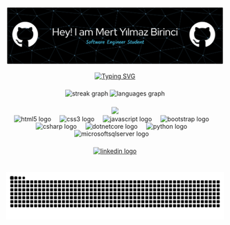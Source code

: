 ![Header](./github-header-banner.png)

<p align="center">
  <a href="https://git.io/typing-svg"><img src="https://readme-typing-svg.demolab.com?font=Archivo+Black&size=22&duration=4000&pause=500&color=0294FF&center=true&width=460&lines=%F0%9F%92%BB+.NET+%2F+C%23+%2F+MVC+%2F+Blazor;%F0%9F%8C%90+Web+Developing+(HTML%2CCSS%2C+JS);%F0%9F%9A%80+Full-Stack+Adventurer;%E2%9A%A1+Blazing+Blazor+Builder" alt="Typing SVG" /></a>
</p>

###

<div align="center">
  <img src="https://streak-stats.demolab.com?user=Birincimert&locale=en&mode=daily&theme=dark&hide_border=false&border_radius=5" height="150" alt="streak graph"  />
  <img src="https://github-readme-stats.vercel.app/api/top-langs?username=Birincimert&locale=en&hide_title=false&layout=compact&card_width=320&langs_count=5&theme=dark&hide_border=false" height="150" alt="languages graph"  />
</div>


###

<div align="center">
  <img height="150" src="https://media4.giphy.com/media/v1.Y2lkPTc5MGI3NjExZ2dtY3Z2c2dwZTk5cXplNHB6ODRmeXR0Z3gwOHF5OHh0NmhqeWdqbiZlcD12MV9pbnRlcm5hbF9naWZfYnlfaWQmY3Q9Zw/ML15sUZFNyMy0Yv55m/giphy.gif"  />
</div>


<div align="center">
  <img src="https://cdn.jsdelivr.net/gh/devicons/devicon/icons/html5/html5-original.svg" height="30" alt="html5 logo"  />
  <img width="12" />
  <img src="https://cdn.jsdelivr.net/gh/devicons/devicon/icons/css3/css3-original.svg" height="30" alt="css3 logo"  />
  <img width="12" />
  <img src="https://cdn.jsdelivr.net/gh/devicons/devicon/icons/javascript/javascript-original.svg" height="30" alt="javascript logo"  />
  <img width="12" />
  <img src="https://cdn.jsdelivr.net/gh/devicons/devicon/icons/bootstrap/bootstrap-original.svg" height="30" alt="bootstrap logo"  />
  <img width="12" />
  <img src="https://cdn.jsdelivr.net/gh/devicons/devicon/icons/csharp/csharp-original.svg" height="30" alt="csharp logo"  />
  <img width="12" />
  <img src="https://cdn.jsdelivr.net/gh/devicons/devicon/icons/dotnetcore/dotnetcore-original.svg" height="30" alt="dotnetcore logo"  />
  <img width="12" />
  <img src="https://cdn.jsdelivr.net/gh/devicons/devicon/icons/python/python-original.svg" height="30" alt="python logo"  />
  <img width="12" />
  <img src="https://cdn.jsdelivr.net/gh/devicons/devicon/icons/microsoftsqlserver/microsoftsqlserver-plain.svg" height="30" alt="microsoftsqlserver logo"  />
  <img width="12" />
</div>

###

<div align="center">
  <a href="https://www.linkedin.com/in/birincimert" target="_blank">
    <img src="https://img.shields.io/static/v1?message=LinkedIn&logo=linkedin&label=&color=0077B5&logoColor=white&labelColor=&style=for-the-badge" height="35" alt="linkedin logo"  />
  </a>
</div>

###

<br clear="both">

<img src="https://raw.githubusercontent.com/Birincimert/Birincimert/output/snake.svg" alt="Snake animation" />

###
